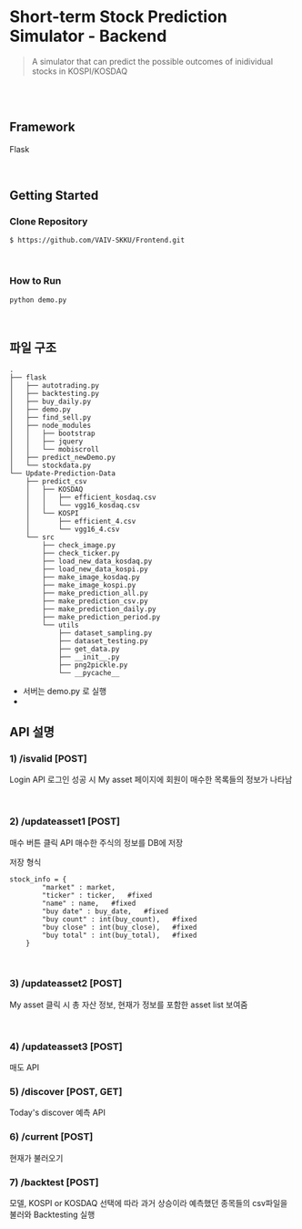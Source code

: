 # Short-term Stock Prediction Simulator - Backend
> A simulator that can predict the possible outcomes of inidividual stocks in KOSPI/KOSDAQ

<br />
<br />

## Framework
Flask

<br />

## Getting Started

### Clone Repository
```shell script
$ https://github.com/VAIV-SKKU/Frontend.git

```
<br />

### How to Run
```
python demo.py
```
<br />

## 파일 구조

```
.
├── flask
│   ├── autotrading.py
│   ├── backtesting.py
│   ├── buy_daily.py
│   ├── demo.py
│   ├── find_sell.py
│   ├── node_modules
│   │   ├── bootstrap
│   │   ├── jquery
│   │   └── mobiscroll
│   ├── predict_newDemo.py
│   └── stockdata.py
└── Update-Prediction-Data
    ├── predict_csv
    │   ├── KOSDAQ
    │   │   ├── efficient_kosdaq.csv
    │   │   └── vgg16_kosdaq.csv
    │   └── KOSPI
    │       ├── efficient_4.csv
    │       └── vgg16_4.csv
    └── src
        ├── check_image.py
        ├── check_ticker.py
        ├── load_new_data_kosdaq.py
        ├── load_new_data_kospi.py
        ├── make_image_kosdaq.py
        ├── make_image_kospi.py
        ├── make_prediction_all.py
        ├── make_prediction_csv.py
        ├── make_prediction_daily.py
        ├── make_prediction_period.py
        └── utils
            ├── dataset_sampling.py
            ├── dataset_testing.py
            ├── get_data.py
            ├── __init__.py
            ├── png2pickle.py
            └── __pycache__
```
- 서버는 demo.py 로 실행
- 


## API 설명
### 1) /isvalid [POST]
Login API
로그인 성공 시 My asset 페이지에 회원이 매수한 목록들의 정보가 나타남

</br>

### 2) /updateasset1 [POST]
매수 버튼 클릭 API
매수한 주식의 정보를 DB에 저장

저장 형식

```
stock_info = {
        "market" : market,
        "ticker" : ticker,   #fixed
        "name" : name,   #fixed
        "buy date" : buy_date,   #fixed
        "buy count" : int(buy_count),   #fixed
        "buy close" : int(buy_close),   #fixed
        "buy total" : int(buy_total),   #fixed
    }
```

</br>

### 3) /updateasset2 [POST]
My asset 클릭 시 총 자산 정보, 현재가 정보를 포함한 asset list 보여줌

</br>

### 4) /updateasset3 [POST]
매도 API


### 5) /discover [POST, GET]
Today's discover 예측 API

### 6) /current [POST]
현재가 불러오기

### 7) /backtest [POST]
모델, KOSPI or KOSDAQ 선택에 따라 과거 상승이라 예측했던 종목들의 csv파일을 불러와 Backtesting 실행


